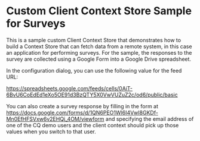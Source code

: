 Custom Client Context Store Sample for Surveys
==============================================

This is a sample custom Client Context Store that demonstrates how to build a Context Store that can fetch data from a remote system, in this case an application for performing surveys. For the sample, the responses to the survey are collected using a Google Form into a Google Drive spreadsheet.

In the configuration dialog, you can use the following value for the feed URL:

https://spreadsheets.google.com/feeds/cells/0AiT-6BvU6CoEdEd1eXo5OE91d3BzQTY5X0VwVUZuZ2c/od6/public/basic

You can also create a survey response by filling in the form at https://docs.google.com/forms/d/1QN6PEO1Wl6I4VwI8GKDf-Mn0EfHFSVxw6v2EHQj_4OM/viewform and specifying the email address of one of the CQ demo users and the client context should pick up those values when you switch to that user.
